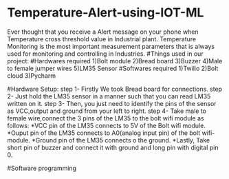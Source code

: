 # Temperature-Alert-using-IOT-ML
Ever thought that you receive a Alert message on your phone when Temperature cross threshold value in Industrial plant.
Temperature Monitoring is the most important measurement parameters that is always used for monitoring and controlling in Industries.
#Things used in our project:
#Hardwares required
1)Bolt module 
2)Bread board
3)Buzzer
4)Male to female jumper wires
5)LM35 Sensor
#Softwares required
1)Twilio
2)Bolt cloud
3)Pycharm

#Hardware Setup:
step 1- Firstly We took Bread board for connections.
step 2- Just hold the LM35 sensor in a manner such that you can read LM35 written on it.
step 3- Then, you just need to identify the pins of the sensor as VCC,output and ground from your left to right.
step 4- Take male to female wire,connect the 3 pins of the LM35 to the bolt wifi module as follows:
        *VCC pin of the LM35 connects to 5V of the Bolt wifi module.
        *Ouput pin of the LM35 connects to A0(analog input pin) of the bolt wifi-module.
        *Ground pin of the LM35 connects o the ground.
        *Lastly, Take short pin of buzzer and connect it with ground and long pin with digital pin 0.
       
#Software programming
